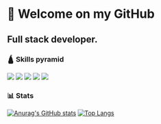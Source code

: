 # 👋 Welcome on my GitHub

## Full stack developer. 

### 🛕 Skills pyramid

<img src="https://skillicons.dev/icons?i=typescript,svelte,tailwind,go,docker,kubernetes,gitlab,graphql" />
<img src="https://skillicons.dev/icons?i=php,postgresql,react,threejs" />
<img src="https://skillicons.dev/icons?i=bootstrap,mui,sass,rust" />
<img src="https://skillicons.dev/icons?i=mysql" />
<img src="https://skillicons.dev/icons?i=swift,java" />

### 📊 Stats

[![Anurag's GitHub stats](https://github-readme-stats.vercel.app/api?username=hhertout&hide_border=true&theme=tokyonight&show_icons=true&rank_icon=github)](https://github.com/anuraghazra/github-readme-stats)  [![Top Langs](https://github-readme-stats.vercel.app/api/top-langs/?username=hhertout&theme=tokyonight&hide_border=true&layout=donut&hide=scss,css,html,twig)](https://github.com/anuraghazra/github-readme-stats)
